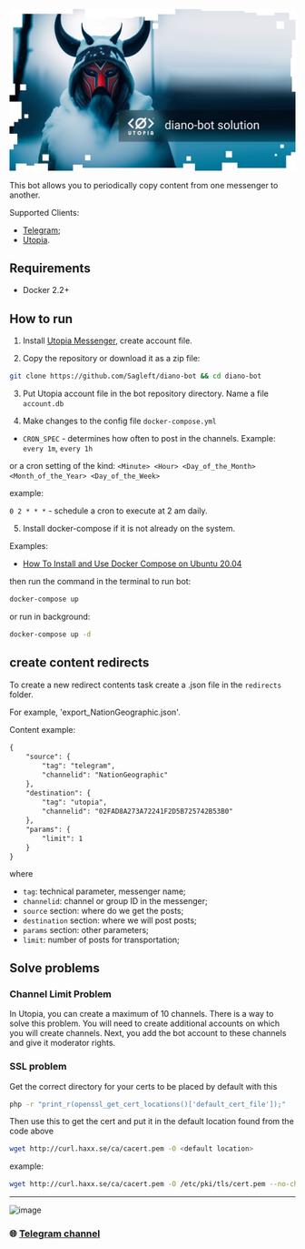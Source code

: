 
![logo](logo.jpg)

This bot allows you to periodically copy content from one messenger to another.

Supported Clients:

* [Telegram](https://telegram.org/);
* [Utopia](https://u.is/).

## Requirements

* Docker 2.2+

## How to run

1. Install [Utopia Messenger](https://u.is/en/download.html), create account file.

2. Copy the repository or download it as a zip file:

```bash
git clone https://github.com/Sagleft/diano-bot && cd diano-bot
```

3. Put Utopia account file in the bot repository directory. Name a file `account.db`

4. Make changes to the config file `docker-compose.yml`

* `CRON_SPEC` - determines how often to post in the channels. Example: `every 1m`, `every 1h`

or a cron setting of the kind: `<Minute> <Hour> <Day_of_the_Month> <Month_of_the_Year> <Day_of_the_Week>`

example:

`0 2 * * *` - schedule a cron to execute at 2 am daily.

5. Install docker-compose if it is not already on the system.

Examples:

* [How To Install and Use Docker Compose on Ubuntu 20.04](https://www.digitalocean.com/community/tutorials/how-to-install-and-use-docker-compose-on-ubuntu-20-04)

then run the command in the terminal to run bot:

```bash
docker-compose up
```

or run in background:

```bash
docker-compose up -d
```

## create content redirects

To create a new redirect contents task create a .json file in the `redirects` folder.

For example, 'export_NationGeographic.json'.

Content example:

```
{
	"source": {
		"tag": "telegram",
		"channelid": "NationGeographic"
	},
	"destination": {
		"tag": "utopia",
		"channelid": "02FAD8A273A72241F2D5B725742B53B0"
	},
	"params": {
		"limit": 1
	}
}
```

where
* `tag`: technical parameter, messenger name;
* `channelid`: channel or group ID in the messenger;
* `source` section: where do we get the posts;
* `destination` section: where we will post posts;
* `params` section: other parameters;
* `limit`: number of posts for transportation;

## Solve problems

### Channel Limit Problem

In Utopia, you can create a maximum of 10 channels. There is a way to solve this problem. You will need to create additional accounts on which you will create channels. Next, you add the bot account to these channels and give it moderator rights.

### SSL problem

Get the correct directory for your certs to be placed by default with this

```bash
php -r "print_r(openssl_get_cert_locations()['default_cert_file']);"
```

Then use this to get the cert and put it in the default location found from the code above

```bash
wget http://curl.haxx.se/ca/cacert.pem -O <default location>
```

example:

```bash
wget http://curl.haxx.se/ca/cacert.pem -O /etc/pki/tls/cert.pem --no-check-certificate
```

---

![image](https://github.com/Sagleft/Sagleft/raw/master/image.png)

### :globe_with_meridians: [Telegram channel](https://t.me/+VIvd8j6xvm9iMzhi)
